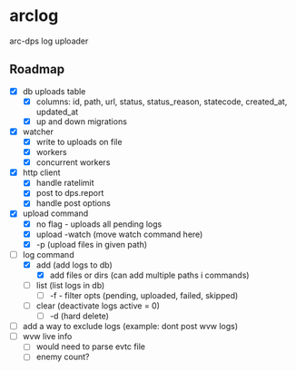 # arclog
arc-dps log uploader

## Roadmap
- [x] db uploads table
  - [x] columns: id, path, url, status, status_reason, statecode, created_at, updated_at
  - [x] up and down migrations
- [x] watcher
  - [x] write to uploads on file
  - [x] workers
  - [x] concurrent workers
- [x] http client
  - [x] handle ratelimit
  - [x] post to dps.report
  - [x] handle post options 
- [x] upload command
  - [x] no flag - uploads all pending logs
  - [x] upload -watch (move watch command here)
  - [x] -p (upload files in given path)
- [ ] log command
  - [x] add (add logs to db)
    - [x] add files or dirs (can add multiple paths i commands)
  - [ ] list (list logs in db)
    - [ ] -f - filter opts (pending, uploaded, failed, skipped)
  - [ ] clear (deactivate logs active = 0)
    - [ ] -d (hard delete)
- [ ] add a way to exclude logs (example: dont post wvw logs)
- [ ] wvw live info
  - [ ] would need to parse evtc file
  - [ ] enemy count?